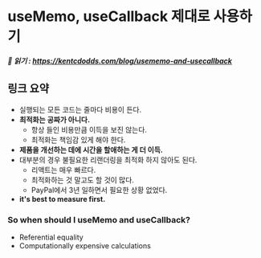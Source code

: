 # useMemo, useCallback 제대로 사용하기
##### 📖 읽기 : https://kentcdodds.com/blog/usememo-and-usecallback

## 링크 요약
- 실행되는 모든 코드는 줄마다 비용이 든다.
- **최적화는 공짜가 아니다.**
    - 항상 들인 비용만큼 이득을 보진 않는다.
    - 최적화는 책임감 있게 해야 한다.
- **제품을 개선하는 데에 시간을 할애하는 게 더 이득.**
- 대부분의 경우 불필요한 리랜더링을 최적화 하지 않아도 된다.
    - 리액트는 매우 빠르다.
    - 최적화하는 것 말고도 할 것이 많다.
    - PayPal에서 3년 일하면서 필요한 상황 없었다.
- **it's best to measure first.**

### So when should I useMemo and useCallback?
- Referential equality
- Computationally expensive calculations
